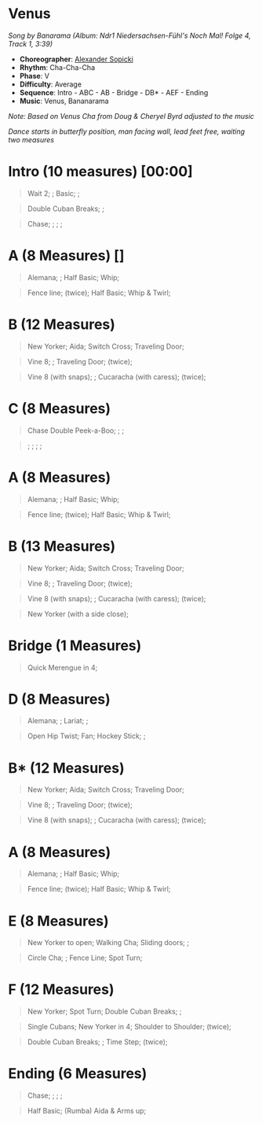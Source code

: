 # Venus
*Song by Banarama (Album: Ndr1 Niedersachsen-Fühl's Noch Mal! Folge 4, Track 1, 3:39)*

* **Choreographer**: [Alexander Sopicki](mailto:cuesheets@gmx.net "cuesheets@gmx.net")
* **Rhythm**: Cha-Cha-Cha
* **Phase**: V
* **Difficulty**: Average
* **Sequence**: Intro - ABC - AB - Bridge - DB* - AEF - Ending
* **Music**: Venus, Bananarama

*Note: Based on Venus Cha from Doug & Cheryel Byrd adjusted to the music*

*Dance starts in butterfly position, man facing wall, lead feet free, waiting two measures*

# Intro (10 measures) [00:00]

> Wait 2; ; Basic; ;


> Double Cuban Breaks; ;



> Chase; ; ; ;

# A (8 Measures) []

> Alemana; ; Half Basic; Whip;

> Fence line; (twice); Half Basic; Whip & Twirl;

# B (12 Measures)

> New Yorker; Aida; Switch Cross; Traveling Door;

> Vine 8; ; Traveling Door; (twice);

> Vine 8 (with snaps); ; Cucaracha (with caress); (twice);

# C (8 Measures)

> Chase Double Peek-a-Boo; ; ;

> ; ; ; ;

# A (8 Measures)

> Alemana; ; Half Basic; Whip;

> Fence line; (twice); Half Basic; Whip & Twirl;

# B (13 Measures)

> New Yorker; Aida; Switch Cross; Traveling Door;

> Vine 8; ; Traveling Door; (twice);

> Vine 8 (with snaps); ; Cucaracha (with caress); (twice);

> New Yorker (with a side close);

# Bridge (1 Measures)

> Quick Merengue in 4;

# D (8 Measures)

> Alemana; ; Lariat; ;

> Open Hip Twist; Fan; Hockey Stick; ;

# B* (12 Measures)

> New Yorker; Aida; Switch Cross; Traveling Door;

> Vine 8; ; Traveling Door; (twice);

> Vine 8 (with snaps); ; Cucaracha (with caress); (twice);

# A (8 Measures)

> Alemana; ; Half Basic; Whip;

> Fence line; (twice); Half Basic; Whip & Twirl;

# E (8 Measures)

> New Yorker to open; Walking Cha; Sliding doors; ;

> Circle Cha; ; Fence Line; Spot Turn;

# F (12 Measures)

> New Yorker; Spot Turn; Double Cuban Breaks; ;

> Single Cubans; New Yorker in 4; Shoulder to Shoulder; (twice);

> Double Cuban Breaks; ; Time Step; (twice);

# Ending (6 Measures)

> Chase; ; ; ;

> Half Basic; (Rumba) Aida & Arms up;
